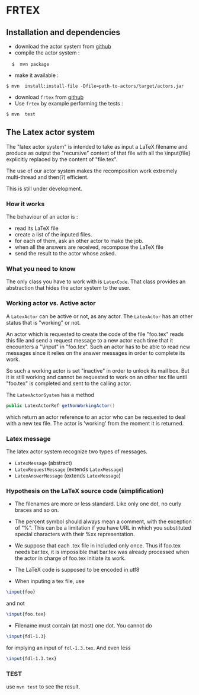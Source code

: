 #  FRTEX

## Installation and dependencies

* download the actor system from [github](https://github.com/LaurentClaessens/actors)
* compile the actor system :
<pre> <code> $  mvn package   </code>  </pre>
* make it available :
<pre><code>$ mvn  install:install-file -Dfile=path-to-actors/target/actors.jar</code></pre>
* download `frtex` from [github](https://github.com/LaurentClaessens/frtex)
* Use `frtex` by example performing the tests :
<pre><code>$ mvn  test</code></pre>


## The Latex actor system

The "latex actor system" is intended to take as input a LaTeX filename and produce as output the "recursive" content of that file with all the \input{file} explicitly replaced by the content of "file.tex". 

The use of our actor system makes the recomposition work extremely multi-thread and then(?) efficient.

This is still under development.

### How it works

The behaviour of an actor is :

- read its LaTeX file
- create a list of the inputed files.
- for each of them, ask an other actor to make the job.
- when all the answers are received, recompose the LaTeX file
- send the result to the actor whose asked.

### What you need to know

The only class you have to work with is `LatexCode`. That class provides an abstraction that hides the actor system to the user.

### Working actor vs. Active actor

A `LatexActor` can be active or not, as any actor. The `LatexActor` has an other status that is "working" or not.

An actor which is requested to create the code of the file "foo.tex" reads this file and send a request message to a new actor each time that it encounters a "\input" in "foo.tex". Such an actor has to be able to read new messages since it relies on the answer messages in order to complete its work.

So such a working actor is set "inactive" in order to unlock its mail box. But it is still working and cannot be requested to work on an other tex file until "foo.tex" is completed and sent to the calling actor.

The `LatexActorSystem` has a method 

```java
public LatexActorRef getNonWorkingActor()
```
which return an actor reference to an actor who can be requested to deal with a new tex file. The actor is 'working' from the moment it is returned.

### Latex message

The latex actor system recognize two types of messages.

* `LatexMessage` (abstract)
* `LatexRequestMessage` (extends `LatexMessage`)
* `LatexAnswerMessage` (extends `LatexMessage`)

### Hypothesis on the LaTeX source code (simplification)

* The filenames are more or less standard. Like only one dot, no curly braces and so on.

* The percent symbol should always mean a comment, with the exception of "\%". This can be a limitation if you have URL in which you substituted special characters with their %xx representation.

* We suppose that each .tex file in included only once. Thus if foo.tex needs bar.tex, it is impossible that bar.tex was already processed when the actor in charge of foo.tex initiate its work.

* The LaTeX code is supposed to be encoded in utf8

* When inputing a tex file, use
```latex
\input{foo}
```
and not
```latex
\input{foo.tex}
```
 * Filename must contain (at most) one dot. You cannot do
```latex
\input{fdl-1.3}
```
for implying an input of `fdl-1.3.tex`. And even less
```latex
\input{fdl-1.3.tex}
```

### TEST

use `mvn test` to see the result.
